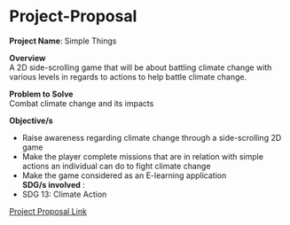 # Project-Proposal
**Project Name**: Simple Things  
  
**Overview**  
A 2D side-scrolling game that will be about battling climate change with various levels in regards to actions to help battle climate change.  
  
**Problem to Solve**  
Combat climate change and its impacts
    
**Objective/s** 
- Raise awareness regarding climate change through a side-scrolling 2D game   
- Make the player complete missions that are in relation with simple actions an individual can do to fight climate change  
- Make the game considered as an E-learning application  
**SDG/s involved** : 
- SDG 13: Climate Action

[Project Proposal Link](https://docs.google.com/document/d/1P-lUaVXOzxEUqOiXUwURRULuf00wNly5J4kTshQdOCA/edit)
